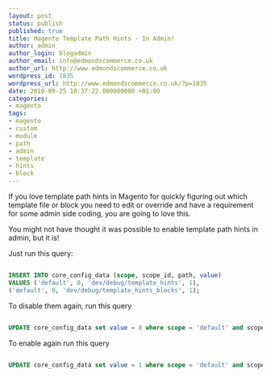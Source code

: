 ```yaml
---
layout: post
status: publish
published: true
title: Magento Template Path Hints - In Admin!
author: admin
author_login: blogadmin
author_email: info@edmondscommerce.co.uk
author_url: http://www.edmondscommerce.co.uk
wordpress_id: 1835
wordpress_url: http://www.edmondscommerce.co.uk/?p=1835
date: 2010-09-25 10:37:22.000000000 +01:00
categories:
- magento
tags:
- magento
- custom
- module
- path
- admin
- template
- hints
- block
---
```

If you love template path hints in Magento for quickly figuring out which template file or block you need to edit or override and have a requirement for some admin side coding, you are going to love this.

You might not have thought it was possible to enable template path hints in admin, but it is!

Just run this query:

```sql

INSERT INTO core_config_data (scope, scope_id, path, value)
VALUES ('default', 0, 'dev/debug/template_hints', 1),
('default', 0, 'dev/debug/template_hints_blocks', 1);

```

To disable them again, run this query
```sql

UPDATE core_config_data set value = 0 where scope = 'default' and scope_id = 0 and path ='dev/debug/template_hints'

```

To enable again run this query
```sql

UPDATE core_config_data set value = 1 where scope = 'default' and scope_id = 0 and path ='dev/debug/template_hints'

```
